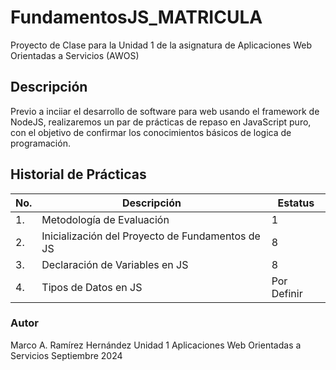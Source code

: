 # FundamentosJS_MATRICULA
Proyecto de Clase para la Unidad 1 de la asignatura de Aplicaciones Web Orientadas a Servicios (AWOS)


## Descripción

Previo a inciiar el desarrollo de software para web usando el framework de NodeJS, realizaremos un par de prácticas de repaso en JavaScript puro, con el objetivo de confirmar los conocimientos básicos de logica de programación.

## Historial de Prácticas

|No.|Descripción|Estatus|
|--|--|--|
|1.|Metodología de Evaluación| 1|✅Finalizada|
|2.|Inicialización del Proyecto de Fundamentos de JS|8| ✅Finalizada|
|3.|Declaración de Variables en JS|8|⭐ Activa|
|4.|Tipos de Datos en JS|Por Definir| No concluida|


### Autor
Marco A. Ramírez Hernández
Unidad 1
Aplicaciones Web Orientadas a Servicios 
Septiembre 2024
